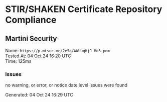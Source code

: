 # STIR/SHAKEN Certificate Repository Compliance

## Martini Security

Name: `https://p.mtsec.me/2e5a/AWUuqHjJ-Me3.pem`\
Tested At: 04 Oct 24 16:20 UTC\
Time: 125ms

### Issues

no warning, or error, or notice date level issues were found

Generated: 04 Oct 24 16:29 UTC